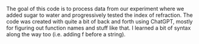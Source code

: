 The goal of this code is to process data from our experiment where we added sugar to water and progressively tested the index of refraction.
The code was created with quite a bit of back and forth using ChatGPT, mostly for figuring out function names and stuff like that. I learned a bit of syntax along the way too (i.e. adding f before a string).

